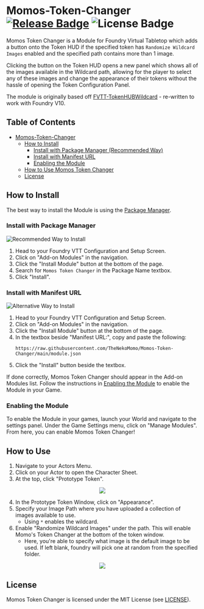 # Momos-Token-Changer [![Release Badge](https://img.shields.io/github/v/release/TheNekoMomo/Momos-Token-Changer)](https://github.com/TheNekoMomo/Momos-Token-Changer/releases) ![License Badge](https://img.shields.io/github/license/TheNekoMomo/Momos-Token-Changer)

Momos Token Changer is a Module for Foundry Virtual Tabletop which adds a button onto the Token HUD if the specified token has ```Randomize Wildcard Images``` enabled and the specified path contains more than 1 image.

Clicking the button on the Token HUD opens a new panel which shows all of the images available in the Wildcard path, allowing for the player to select any of these images and change the appearance of their tokens without the hassle of opening the Token Configuration Panel.

The module is originally based off [FVTT-TokenHUBWildcard](https://github.com/javieros105/FVTT-TokenHUDWildcard) - re-written to work with Foundry V10.

## Table of Contents

* [Momos-Token-Changer](#momos-token-changer-release-badge-license-badge)
  * [How to Install](#how-to-install)
    * [Install with Package Manager (Recommended Way)](#install-with-package-manager)
    * [Install with Manifest URL](#install-with-manifest-url)
    * [Enabling the Module](#enabling-the-module)
  * [How to Use Momos Token Changer](#how-to-use)
  * [License](#license)

## How to Install
The best way to install the Module is using the [Package Manager](#install-with-package-manager-recommended-way-to-install).

### Install with Package Manager 

![Recommended Way to Install](https://img.shields.io/badge/-Recommended%20Way-blue)

1. Head to your Foundry VTT Configuration and Setup Screen.
2. Click on "Add-on Modules" in the navigation.
3. Click the "Install Module" button at the bottom of the page.
4. Search for ```Momos Token Changer``` in the Package Name textbox.
5. Click "Install".

### Install with Manifest URL 

![Alternative Way to Install](https://img.shields.io/badge/-Alternative%20Way-orange)

1. Head to your Foundry VTT Configuration and Setup Screen.
2. Click on "Add-on Modules" in the navigation.
3. Click the "Install Module" button at the bottom of the page.
4. In the textbox beside "Manifest URL:", copy and paste the following:
    ```TEXT
    https://raw.githubusercontent.com/TheNekoMomo/Momos-Token-Changer/main/module.json
    ```
5. Click the "Install" button beside the textbox.
 
If done correctly, Momos Token Changer should appear in the Add-on Modules list. Follow the instructions in [Enabling the Module](#enabling-the-module) to enable the Module in your Game.


### Enabling the Module

To enable the Module in your games, launch your World and navigate to the settings panel. Under the Game Settings menu, click on "Manage Modules". From here, you can enable Momos Token Changer!

## How to Use

1. Navigate to your Actors Menu.
2. Click on your Actor to open the Character Sheet.
3. At the top, click "Prototype Token".

<p align="center">
  <img src="https://i.imgur.com/dFLvvaQ.png" />
</p>

4. In the Prototype Token Window, click on "Appearance".
5. Specify your Image Path where you have uploaded a collection of images available to use.
    - Using ```*``` enables the wildcard.
6. Enable "Randomize Wildcard Images" under the path. This will enable Momo's Token Changer at the bottom of the token window.
    - Here, you're able to specify what image is the default image to be used. If left blank, foundry will pick one at random from the specified folder.

<p align="center">
  <img src="https://i.imgur.com/F2jQssC.png" />
</p>


## License
Momos Token Changer is licensed under the MIT License (see [LICENSE](LICENSE)).
